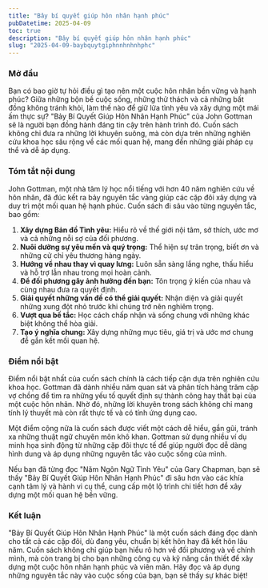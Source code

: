 ```yaml
---
title: "Ba̓y bí quyết giúp hôn nhân hạnh phúc"
pubDatetime: 2025-04-09
toc: true
description: "Ba̓y bí quyết giúp hôn nhân hạnh phúc"
slug: "2025-04-09-baybquytgiphnnhnhnhphc"
---
```



### Mở đầu

Bạn có bao giờ tự hỏi điều gì tạo nên một cuộc hôn nhân bền vững và hạnh phúc? Giữa những bộn bề cuộc sống, những thử thách và cả những bất đồng không tránh khỏi, làm thế nào để giữ lửa tình yêu và xây dựng một mái ấm thực sự? "Bảy Bí Quyết Giúp Hôn Nhân Hạnh Phúc" của John Gottman sẽ là người bạn đồng hành đáng tin cậy trên hành trình đó. Cuốn sách không chỉ đưa ra những lời khuyên suông, mà còn dựa trên những nghiên cứu khoa học sâu rộng về các mối quan hệ, mang đến những giải pháp cụ thể và dễ áp dụng.

### Tóm tắt nội dung

John Gottman, một nhà tâm lý học nổi tiếng với hơn 40 năm nghiên cứu về hôn nhân, đã đúc kết ra bảy nguyên tắc vàng giúp các cặp đôi xây dựng và duy trì một mối quan hệ hạnh phúc. Cuốn sách đi sâu vào từng nguyên tắc, bao gồm:

1.  **Xây dựng Bản đồ Tình yêu:** Hiểu rõ về thế giới nội tâm, sở thích, ước mơ và cả những nỗi sợ của đối phương.
2.  **Nuôi dưỡng sự yêu mến và quý trọng:** Thể hiện sự trân trọng, biết ơn và những cử chỉ yêu thương hàng ngày.
3.  **Hướng về nhau thay vì quay lưng:** Luôn sẵn sàng lắng nghe, thấu hiểu và hỗ trợ lẫn nhau trong mọi hoàn cảnh.
4.  **Để đối phương gây ảnh hưởng đến bạn:** Tôn trọng ý kiến của nhau và cùng nhau đưa ra quyết định.
5.  **Giải quyết những vấn đề có thể giải quyết:** Nhận diện và giải quyết những xung đột nhỏ trước khi chúng trở nên nghiêm trọng.
6.  **Vượt qua bế tắc:** Học cách chấp nhận và sống chung với những khác biệt không thể hòa giải.
7.  **Tạo ý nghĩa chung:** Xây dựng những mục tiêu, giá trị và ước mơ chung để gắn kết mối quan hệ.

### Điểm nổi bật

Điểm nổi bật nhất của cuốn sách chính là cách tiếp cận dựa trên nghiên cứu khoa học. Gottman đã dành nhiều năm quan sát và phân tích hàng trăm cặp vợ chồng để tìm ra những yếu tố quyết định sự thành công hay thất bại của một cuộc hôn nhân. Nhờ đó, những lời khuyên trong sách không chỉ mang tính lý thuyết mà còn rất thực tế và có tính ứng dụng cao.

Một điểm cộng nữa là cuốn sách được viết một cách dễ hiểu, gần gũi, tránh xa những thuật ngữ chuyên môn khô khan. Gottman sử dụng nhiều ví dụ minh họa sinh động từ những cặp đôi thực tế để giúp người đọc dễ dàng hình dung và áp dụng những nguyên tắc vào cuộc sống của mình.

Nếu bạn đã từng đọc "Năm Ngôn Ngữ Tình Yêu" của Gary Chapman, bạn sẽ thấy "Bảy Bí Quyết Giúp Hôn Nhân Hạnh Phúc" đi sâu hơn vào các khía cạnh tâm lý và hành vi cụ thể, cung cấp một lộ trình chi tiết hơn để xây dựng một mối quan hệ bền vững.

### Kết luận

"Bảy Bí Quyết Giúp Hôn Nhân Hạnh Phúc" là một cuốn sách đáng đọc dành cho tất cả các cặp đôi, dù đang yêu, chuẩn bị kết hôn hay đã kết hôn lâu năm. Cuốn sách không chỉ giúp bạn hiểu rõ hơn về đối phương và về chính mình, mà còn trang bị cho bạn những công cụ và kỹ năng cần thiết để xây dựng một cuộc hôn nhân hạnh phúc và viên mãn. Hãy đọc và áp dụng những nguyên tắc này vào cuộc sống của bạn, bạn sẽ thấy sự khác biệt!
